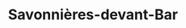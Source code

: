 ---
title: Savonnières-devant-Bar
url: /savonnieres-devant-bar/
latitude: 48.759
longitude: 5.183
---